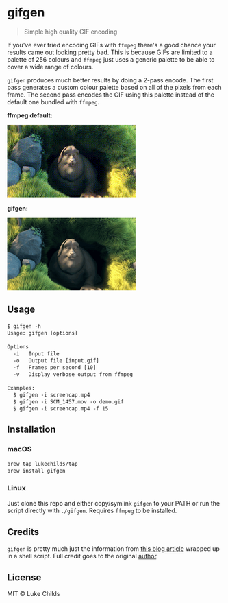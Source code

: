 # gifgen

> Simple high quality GIF encoding

If you've ever tried encoding GIFs with `ffmpeg` there's a good chance your results came out looking pretty bad. This is because GIFs are limited to a palette of 256 colours and `ffmpeg` just uses a generic palette to be able to cover a wide range of colours.

`gifgen` produces much better results by doing a 2-pass encode. The first pass generates a custom colour palette based on all of the pixels from each frame. The second pass encodes the GIF using this palette instead of the default one bundled with `ffmpeg`.

**ffmpeg default:**

![ffmpeg default](gifs/bbb-default.gif)

**gifgen:**

![gifgen](gifs/bbb-gifgen.gif)

## Usage

```shell
$ gifgen -h
Usage: gifgen [options]

Options
  -i   Input file
  -o   Output file [input.gif]
  -f   Frames per second [10]
  -v   Display verbose output from ffmpeg

Examples:
  $ gifgen -i screencap.mp4
  $ gifgen -i SCM_1457.mov -o demo.gif
  $ gifgen -i screencap.mp4 -f 15
```

## Installation

### macOS

```shell
brew tap lukechilds/tap
brew install gifgen
```

### Linux

Just clone this repo and either copy/symlink `gifgen` to your PATH or run the script directly with `./gifgen`. Requires `ffmpeg` to be installed.

## Credits

`gifgen` is pretty much just the information from [this blog article](http://blog.pkh.me/p/21-high-quality-gif-with-ffmpeg.html) wrapped up in a shell script. Full credit goes to the original [author](http://ubitux.fr/).

## License

MIT © Luke Childs
